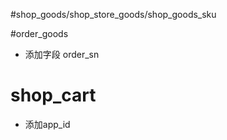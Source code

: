 
#shop_goods/shop_store_goods/shop_goods_sku




#order_goods 
 
* 添加字段 order_sn 

# shop_cart

* 添加app_id


